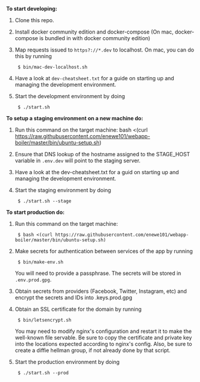 **To start developing:**

1. Clone this repo.
2. Install docker community edition and docker-compose (On mac,
   docker-compose is bundled in with docker community edition)
3. Map requests issued to `https?://*.dev` to localhost.  On mac, you can
   do this by running 

        $ bin/mac-dev-localhost.sh

4. Have a look at `dev-cheatsheet.txt` for a guide on starting up and
   managing the development environment.
5. Start the development environment by doing 

		$ ./start.sh

**To setup a staging environment on a new machine do:**

1. Run this command on the target machine:
	bash <(curl https://raw.githubusercontent.com/enewe101/webapp-boiler/master/bin/ubuntu-setup.sh)
2. Ensure that DNS lookup of the hostname assigned to the STAGE\_HOST 
	variable in `.env.dev` will point to the staging server.
2. Have a look at the dev-cheatsheet.txt for a guid on starting up and
   managing the development environment.
3. Start the staging environment by doing 

        $ ./start.sh --stage


**To start production do:**

1. Run this command on the target machine:


        $ bash <(curl https://raw.githubusercontent.com/enewe101/webapp-boiler/master/bin/ubuntu-setup.sh)

2. Make secrets for authentication between services of the app by running

        $ bin/make-env.sh

   You will need to provide a passphrase.  The secrets will be stored in 
   `.env.prod.gpg`.
3. Obtain secrets from providers (Facebook, Twitter, Instagram, etc) and
   encrypt the secrets and IDs into .keys.prod.gpg
4. Obtain an SSL certificate for the domain by running

        $ bin/letsencrypt.sh

   You may need to modify nginx's configuration and restart it to make the
   well-known file servable.  Be sure to copy the certificate and private
   key into the locations expected according to nginx's config.  Also, be
   sure to create a diffie hellman group, if not already done by that 
   script.

5. Start the production environment by doing 

        $ ./start.sh --prod


